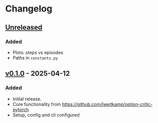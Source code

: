 # Changelog

## [Unreleased]

### Added

- Plots: steps vs episodes
- Paths in `constants.py`

## [v0.1.0] - 2025-04-12

### Added

- Initial release.
- Core functionality from <https://github.com/lweitkamp/option-critic-pytorch>
- Setup, config and cli configured

[unreleased]: https://github.com/AshrithSagar/option-critic/compare/v0.1.0...HEAD
[v0.1.0]: https://github.com/AshrithSagar/option-critic/releases/tag/v0.1.0
